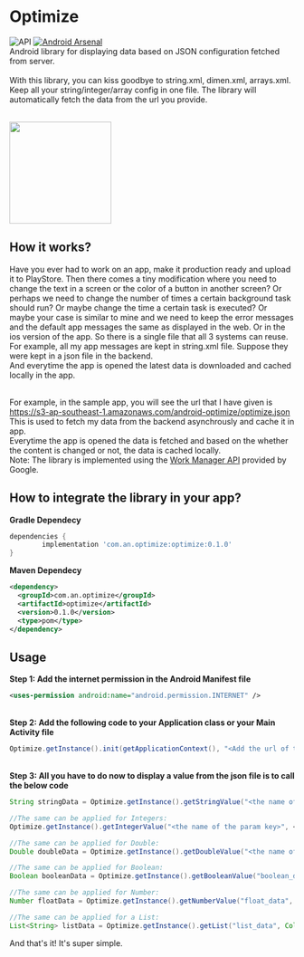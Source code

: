 # Optimize
<img src="https://img.shields.io/badge/API-14%2B-orange.svg?style=flat" alt="API" data-canonical-src="https://img.shields.io/badge/API-14%2B-orange.svg?style=flat" style="max-width:100%;"> <a href="https://android-arsenal.com/details/1/7135"><img src="https://img.shields.io/badge/Android%20Arsenal-Optimize%20SDK-green.svg?style=flat" alt="Android Arsenal" data-canonical-src="https://img.shields.io/badge/Android%20Arsenal-Optimize%20SDK-green.svg?style=flat" style="max-width:100%;"></a></br>
Android library for displaying data based on JSON configuration fetched from server.</br></br> 
With this library, you can kiss goodbye to string.xml, dimen.xml, arrays.xml. Keep all your string/integer/array config in one file. The library will automatically fetch the data from the url you provide. </br></br> 


<p><a href="https://github.com/anitaa1990/Optimize/blob/master/media/1.png" target="_blank"><img src="https://github.com/anitaa1990/Optimize/blob/master/media/1.png" width="180" style="max-width:100%;"></a></p>


<h2>How it works?</h2>
Have you ever had to work on an app, make it production ready and upload it to PlayStore. Then there comes a tiny modification where you need to change the text in a screen or the color of a button in another screen? Or perhaps we need to change the number of times a certain background task should run? Or maybe change the time a certain task is executed? Or maybe your case is similar to mine and we need to keep the error messages and the default app messages the same as displayed in the web. Or in the ios version of the app. So there is a single file that all 3 systems can reuse. </br>
For example, all my app messages are kept in string.xml file. Suppose they were kept in a json file in the backend.</br>
And everytime the app is opened the latest data is downloaded and cached locally in the app.</br></br>

For example, in the sample app, you will see the url that I have given is </br>
https://s3-ap-southeast-1.amazonaws.com/android-optimize/optimize.json</br>
This is used to fetch my data from the backend asynchrously and cache it in app. </br>
Everytime the app is opened the data is fetched and based on the whether the content is changed or not, the data is cached locally.</br> 
Note: The library is implemented using the <a href="https://developer.android.com/topic/libraries/architecture/workmanager" target="_blank">Work Manager API</a> provided by Google.</br>

<h2>How to integrate the library in your app?</h2>

<b>Gradle Dependecy</b></br>

```gradle
dependencies {
        implementation 'com.an.optimize:optimize:0.1.0'
}
```

<b>Maven Dependecy</b></br>
```xml
<dependency>
  <groupId>com.an.optimize</groupId>
  <artifactId>optimize</artifactId>
  <version>0.1.0</version>
  <type>pom</type>
</dependency>
```

<h2>Usage</h2>
<b>Step 1: Add the internet permission in the Android Manifest file</b></br>

```xml
<uses-permission android:name="android.permission.INTERNET" />
```
</br>
<b>Step 2: Add the following code to your Application class or your Main Activity file</b></br>

```java
Optimize.getInstance().init(getApplicationContext(), "<Add the url of the json file>");
```
</br>
<b>Step 3: All you have to do now to display a value from the json file is to call the below code</b></br>

```java
String stringData = Optimize.getInstance().getStringValue("<the name of the param key>", "<Default value to be displayed in case the backend data does not contain this key>");

//The same can be applied for Integers:
Optimize.getInstance().getIntegerValue("<the name of the param key>", <Default value in case the backend data does not contain this key>);

//The same can be applied for Double:
Double doubleData = Optimize.getInstance().getDoubleValue("<the name of the param key>", 0.00);

//The same can be applied for Boolean:
Boolean booleanData = Optimize.getInstance().getBooleanValue("boolean_data", false);

//The same can be applied for Number:
Number floatData = Optimize.getInstance().getNumberValue("float_data", -1.1);

//The same can be applied for a List:
List<String> listData = Optimize.getInstance().getList("list_data", Collections.emptyList());
```
 
 
 And that's it! It's super simple.
